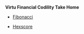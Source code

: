 __Virtu Financial Codility Take Home__

* [Fibonacci](Documentation/Fibonacci.md)

* [Hexscore](Documentation/Hexscore.md)
